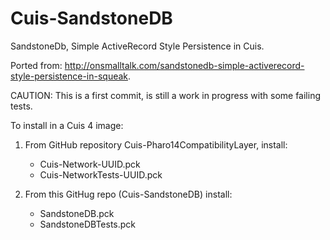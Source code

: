 Cuis-SandstoneDB
================

SandstoneDb, Simple ActiveRecord Style Persistence in Cuis.

Ported from: http://onsmalltalk.com/sandstonedb-simple-activerecord-style-persistence-in-squeak.

CAUTION: This is a first commit, is still a work in progress with some failing tests.


To install in a Cuis 4 image:

1. From GitHub repository Cuis-Pharo14CompatibilityLayer, install:
    - Cuis-Network-UUID.pck
    - Cuis-NetworkTests-UUID.pck

2. From this GitHug repo (Cuis-SandstoneDB) install:
    - SandstoneDB.pck
    - SandstoneDBTests.pck
